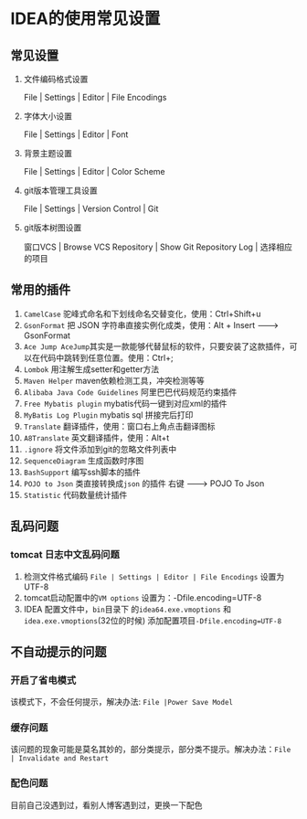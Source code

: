 #		IDEA的使用常见设置

##	常见设置

1. 文件编码格式设置

   File | Settings | Editor | File Encodings

2. 字体大小设置

   File | Settings | Editor | Font

3. 背景主题设置

   File | Settings | Editor | Color Scheme

4. git版本管理工具设置

   File | Settings | Version Control | Git
   
5. git版本树图设置

   窗口VCS | Browse VCS Repository | Show Git Repository Log | 选择相应的项目

##	常用的插件

1. `CamelCase` 驼峰式命名和下划线命名交替变化，使用：Ctrl+Shift+u
2. `GsonFormat` 把 JSON 字符串直接实例化成类，使用：Alt + Insert ---> GsonFormat
3. `Ace Jump AceJump`其实是一款能够代替鼠标的软件，只要安装了这款插件，可以在代码中跳转到任意位置。使用：Ctrl+;
4.  `Lombok` 用注解生成setter和getter方法
5. `Maven Helper` maven依赖检测工具，冲突检测等等
6. `Alibaba Java Code Guidelines` 阿里巴巴代码规范约束插件
7. `Free Mybatis plugin`  mybatis代码一键到对应xml的插件
8. `MyBatis Log Plugin` mybatis sql 拼接完后打印
9. `Translate` 翻译插件，使用：窗口右上角点击翻译图标
10. `A8Translate` 英文翻译插件，使用：Alt+t
11. `.ignore` 将文件添加到git的忽略文件列表中
12. `SequenceDiagram` 生成函数时序图
13. `BashSupport` 编写ssh脚本的插件
14. `POJO to Json` 类直接转换成`json` 的插件 右键 ---> POJO To Json
15. `Statistic` 代码数量统计插件 



##	乱码问题

###	tomcat 日志中文乱码问题

1. 检测文件格式编码 `File | Settings | Editor | File Encodings` 设置为UTF-8
2. tomcat启动配置中的`VM options` 设置为：-Dfile.encoding=UTF-8
3. IDEA 配置文件中，`bin`目录下 的`idea64.exe.vmoptions` 和 `idea.exe.vmoptions`(32位的时候) 添加配置项目`-Dfile.encoding=UTF-8`



##	不自动提示的问题

###		开启了省电模式

该模式下，不会任何提示，解决办法: `File |Power Save Model `

###		缓存问题

该问题的现象可能是莫名其妙的，部分类提示，部分类不提示。解决办法：`File | Invalidate and Restart`

###		配色问题

目前自己没遇到过，看别人博客遇到过，更换一下配色

